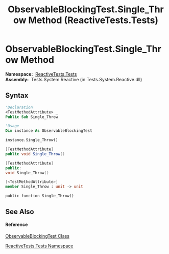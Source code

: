 ﻿---
title: ObservableBlockingTest.Single_Throw Method  (ReactiveTests.Tests)
TOCTitle: Single_Throw Method
ms:assetid: M:ReactiveTests.Tests.ObservableBlockingTest.Single_Throw
ms:mtpsurl: https://msdn.microsoft.com/en-us/library/reactivetests.tests.observableblockingtest.single_throw(v=VS.103)
ms:contentKeyID: 36619934
ms.date: 06/28/2011
mtps_version: v=VS.103
f1_keywords:
- ReactiveTests.Tests.ObservableBlockingTest.Single_Throw
dev_langs:
- CSharp
- JScript
- VB
- FSharp
- c++
---

# ObservableBlockingTest.Single\_Throw Method

**Namespace:**  [ReactiveTests.Tests](hh289046\(v=vs.103\).md)  
**Assembly:**  Tests.System.Reactive (in Tests.System.Reactive.dll)

## Syntax

``` vb
'Declaration
<TestMethodAttribute> _
Public Sub Single_Throw
```

``` vb
'Usage
Dim instance As ObservableBlockingTest

instance.Single_Throw()
```

``` csharp
[TestMethodAttribute]
public void Single_Throw()
```

``` c++
[TestMethodAttribute]
public:
void Single_Throw()
```

``` fsharp
[<TestMethodAttribute>]
member Single_Throw : unit -> unit 
```

``` jscript
public function Single_Throw()
```

## See Also

#### Reference

[ObservableBlockingTest Class](hh315164\(v=vs.103\).md)

[ReactiveTests.Tests Namespace](hh289046\(v=vs.103\).md)

